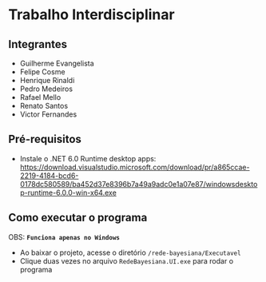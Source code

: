 # Trabalho Interdisciplinar
## Integrantes
- Guilherme Evangelista
- Felipe Cosme
- Henrique Rinaldi
- Pedro Medeiros
- Rafael Mello
- Renato Santos
- Victor Fernandes

## Pré-requisitos
- Instale o .NET 6.0 Runtime desktop apps: https://download.visualstudio.microsoft.com/download/pr/a865ccae-2219-4184-bcd6-0178dc580589/ba452d37e8396b7a49a9adc0e1a07e87/windowsdesktop-runtime-6.0.0-win-x64.exe

## Como executar o programa
OBS: **`Funciona apenas no Windows`**
- Ao baixar o projeto, acesse o diretório `/rede-bayesiana/Executavel`
- Clique duas vezes no arquivo `RedeBayesiana.UI.exe` para rodar o programa
